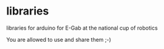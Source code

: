 # libraries

libraries for arduino for E-Gab at the national cup of robotics

You are allowed to use and share them ;-)